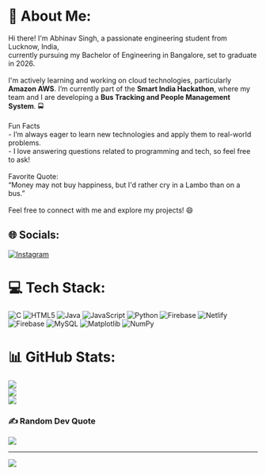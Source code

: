 # 💫 About Me:
Hi there! I'm Abhinav Singh, a passionate engineering student from Lucknow, India, <br>currently pursuing my Bachelor of Engineering in Bangalore, set to graduate in 2026. <br><br>I'm actively learning and working on cloud technologies, particularly **Amazon AWS**. I’m currently part of the **Smart India Hackathon**, where my team and I are developing a **Bus Tracking and People Management System**. 🚍<br><br>Fun Facts<br>- I’m always eager to learn new technologies and apply them to real-world problems.<br>- I love answering questions related to programming and tech, so feel free to ask!<br>  <br>Favorite Quote:<br>“Money may not buy happiness, but I'd rather cry in a Lambo than on a bus.”<br><br>Feel free to connect with me and explore my projects! 😄<br>


## 🌐 Socials:
[![Instagram](https://img.shields.io/badge/Instagram-%23E4405F.svg?logo=Instagram&logoColor=white)](https://instagram.com/https://www.instagram.com/abhinavsingh8970?igsh=MXdwZWlydzQ4djhxcw==) 

# 💻 Tech Stack:
![C](https://img.shields.io/badge/c-%2300599C.svg?style=for-the-badge&logo=c&logoColor=white) ![HTML5](https://img.shields.io/badge/html5-%23E34F26.svg?style=for-the-badge&logo=html5&logoColor=white) ![Java](https://img.shields.io/badge/java-%23ED8B00.svg?style=for-the-badge&logo=openjdk&logoColor=white) ![JavaScript](https://img.shields.io/badge/javascript-%23323330.svg?style=for-the-badge&logo=javascript&logoColor=%23F7DF1E) ![Python](https://img.shields.io/badge/python-3670A0?style=for-the-badge&logo=python&logoColor=ffdd54) ![Firebase](https://img.shields.io/badge/firebase-%23039BE5.svg?style=for-the-badge&logo=firebase) ![Netlify](https://img.shields.io/badge/netlify-%23000000.svg?style=for-the-badge&logo=netlify&logoColor=#00C7B7) ![Firebase](https://img.shields.io/badge/firebase-a08021?style=for-the-badge&logo=firebase&logoColor=ffcd34) ![MySQL](https://img.shields.io/badge/mysql-4479A1.svg?style=for-the-badge&logo=mysql&logoColor=white) ![Matplotlib](https://img.shields.io/badge/Matplotlib-%23ffffff.svg?style=for-the-badge&logo=Matplotlib&logoColor=black) ![NumPy](https://img.shields.io/badge/numpy-%23013243.svg?style=for-the-badge&logo=numpy&logoColor=white)
# 📊 GitHub Stats:
![](https://github-readme-stats.vercel.app/api?username=abhinavsingh2022&theme=gotham&hide_border=false&include_all_commits=false&count_private=false)<br/>
![](https://github-readme-streak-stats.herokuapp.com/?user=abhinavsingh2022&theme=gotham&hide_border=false)<br/>
![](https://github-readme-stats.vercel.app/api/top-langs/?username=abhinavsingh2022&theme=gotham&hide_border=false&include_all_commits=false&count_private=false&layout=compact)

### ✍️ Random Dev Quote
![](https://quotes-github-readme.vercel.app/api?type=horizontal&theme=radical)

---
[![](https://visitcount.itsvg.in/api?id=abhinavsingh2022&icon=0&color=0)](https://visitcount.itsvg.in)

<!-- Proudly created with GPRM ( https://gprm.itsvg.in ) -->
